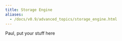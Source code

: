 ```yaml
---
title: Storage Engine
aliases:
  - /docs/v0.9/advanced_topics/storage_engine.html
---
```


Paul, put your stuff here
